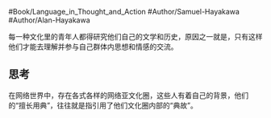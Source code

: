 #Book/Language_in_Thought_and_Action 
#Author/Samuel-Hayakawa 
#Author/Alan-Hayakawa 

每一种文化里的青年人都得研究他们自己的文学和历史，原因之一就是，只有这样他们才能去理解并参与自己群体内思想和情感的交流。

## 思考

在网络世界中，存在各式各样的网络亚文化圈，这些人有着自己的背景，他们的“擅长用典”，往往就是指引用了他们文化圈内部的“典故”。
